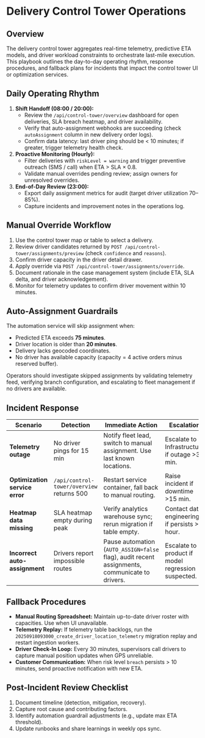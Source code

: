 # Delivery Control Tower Operations

## Overview
The delivery control tower aggregates real-time telemetry, predictive ETA models, and driver workload constraints to orchestrate last-mile execution. This playbook outlines the day-to-day operating rhythm, response procedures, and fallback plans for incidents that impact the control tower UI or optimization services.

## Daily Operating Rhythm
1. **Shift Handoff (08:00 / 20:00):**
   - Review the `/api/control-tower/overview` dashboard for open deliveries, SLA breach heatmap, and driver availability.
   - Verify that auto-assignment webhooks are succeeding (check `autoAssignment` column in new delivery order logs).
   - Confirm data latency: last driver ping should be < 10 minutes; if greater, trigger telemetry health check.
2. **Proactive Monitoring (Hourly):**
   - Filter deliveries with `riskLevel = warning` and trigger preventive outreach (SMS / call) when ETA > SLA × 0.8.
   - Validate manual overrides pending review; assign owners for unresolved overrides.
3. **End-of-Day Review (23:00):**
   - Export daily assignment metrics for audit (target driver utilization 70–85%).
   - Capture incidents and improvement notes in the operations log.

## Manual Override Workflow
1. Use the control tower map or table to select a delivery.
2. Review driver candidates returned by `POST /api/control-tower/assignments/preview` (check `confidence` and `reasons`).
3. Confirm driver capacity in the driver detail drawer.
4. Apply override via `POST /api/control-tower/assignments/override`.
5. Document rationale in the case management system (include ETA, SLA delta, and driver acknowledgement).
6. Monitor for telemetry updates to confirm driver movement within 10 minutes.

## Auto-Assignment Guardrails
The automation service will skip assignment when:
- Predicted ETA exceeds **75 minutes**.
- Driver location is older than **20 minutes**.
- Delivery lacks geocoded coordinates.
- No driver has available capacity (capacity = 4 active orders minus reserved buffer).

Operators should investigate skipped assignments by validating telemetry feed, verifying branch configuration, and escalating to fleet management if no drivers are available.

## Incident Response
| Scenario | Detection | Immediate Action | Escalation |
| --- | --- | --- | --- |
| **Telemetry outage** | No driver pings for 15 min | Notify fleet lead, switch to manual assignment. Use last known locations. | Escalate to Infrastructure if outage >30 min. |
| **Optimization service error** | `/api/control-tower/overview` returns 500 | Restart service container, fall back to manual routing. | Raise incident if downtime >15 min. |
| **Heatmap data missing** | SLA heatmap empty during peak | Verify analytics warehouse sync; rerun migration if table empty. | Contact data engineering if persists >1 hour. |
| **Incorrect auto-assignment** | Drivers report impossible routes | Pause automation (`AUTO_ASSIGN=false` flag), audit recent assignments, communicate to drivers. | Escalate to product if model regression suspected. |

## Fallback Procedures
- **Manual Routing Spreadsheet:** Maintain up-to-date driver roster with capacities. Use when UI unavailable.
- **Telemetry Replay:** If telemetry table backlogs, run the `20250918093000_create_driver_location_telemetry` migration replay and restart ingestion workers.
- **Driver Check-In Loop:** Every 30 minutes, supervisors call drivers to capture manual position updates when GPS unreliable.
- **Customer Communication:** When risk level `breach` persists > 10 minutes, send proactive notification with new ETA.

## Post-Incident Review Checklist
1. Document timeline (detection, mitigation, recovery).
2. Capture root cause and contributing factors.
3. Identify automation guardrail adjustments (e.g., update max ETA threshold).
4. Update runbooks and share learnings in weekly ops sync.
